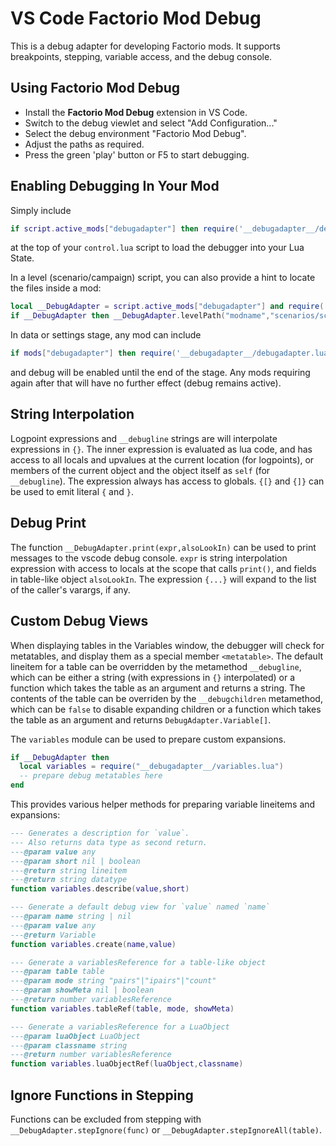 # VS Code Factorio Mod Debug

This is a debug adapter for developing Factorio mods. It supports breakpoints, stepping, variable access, and the debug console.

## Using Factorio Mod Debug

* Install the **Factorio Mod Debug** extension in VS Code.
* Switch to the debug viewlet and select "Add Configuration..."
* Select the debug environment "Factorio Mod Debug".
* Adjust the paths as required.
* Press the green 'play' button or F5 to start debugging.

## Enabling Debugging In Your Mod

Simply include
```lua
if script.active_mods["debugadapter"] then require('__debugadapter__/debugadapter.lua') end
```
at the top of your `control.lua` script to load the debugger into your Lua State.

In a level (scenario/campaign) script, you can also provide a hint to locate the files inside a mod:
```lua
local __DebugAdapter = script.active_mods["debugadapter"] and require('__debugadapter__/debugadapter.lua')
if __DebugAdapter then __DebugAdapter.levelPath("modname","scenarios/scenarioname/") end
```

In data or settings stage, any mod can include
```lua
if mods["debugadapter"] then require('__debugadapter__/debugadapter.lua') end
```
and debug will be enabled until the end of the stage. Any mods requiring again after that will have no further effect (debug remains active).

## String Interpolation

Logpoint expressions and `__debugline` strings are will interpolate expressions in `{}`. The inner expression is evaluated as lua code, and has access to all locals and upvalues at the current location (for logpoints), or members of the current object and the object itself as `self` (for `__debugline`). The expression always has access to globals. `{[}` and `{]}` can be used to emit literal `{` and `}`.

## Debug Print

The function `__DebugAdapter.print(expr,alsoLookIn)` can be used to print messages to the vscode debug console. `expr` is string interpolation expression with access to locals at the scope that calls `print()`, and fields in table-like object `alsoLookIn`. The expression `{...}` will expand to the list of the caller's varargs, if any.

## Custom Debug Views

When displaying tables in the Variables window, the debugger will check for metatables, and display them as a special member `<metatable>`. The default lineitem for a table can be overridden by the metamethod `__debugline`, which can be either a string (with expressions in `{}` interpolated) or a function which takes the table as an argument and returns a string. The contents of the table can be overriden by the `__debugchildren` metamethod, which can be `false` to disable expanding children or a function which takes the table as an argument and returns `DebugAdapter.Variable[]`.

The `variables` module can be used to prepare custom expansions.
```lua
if __DebugAdapter then
  local variables = require("__debugadapter__/variables.lua")
  -- prepare debug metatables here
end
```
This provides various helper methods for preparing variable lineitems and expansions:

```lua
--- Generates a description for `value`.
--- Also returns data type as second return.
---@param value any
---@param short nil | boolean
---@return string lineitem
---@return string datatype
function variables.describe(value,short)

--- Generate a default debug view for `value` named `name`
---@param name string | nil
---@param value any
---@return Variable
function variables.create(name,value)

--- Generate a variablesReference for a table-like object
---@param table table
---@param mode string "pairs"|"ipairs"|"count"
---@param showMeta nil | boolean
---@return number variablesReference
function variables.tableRef(table, mode, showMeta)

--- Generate a variablesReference for a LuaObject
---@param luaObject LuaObject
---@param classname string
---@return number variablesReference
function variables.luaObjectRef(luaObject,classname)
```

## Ignore Functions in Stepping

Functions can be excluded from stepping with `__DebugAdapter.stepIgnore(func)` or `__DebugAdapter.stepIgnoreAll(table)`.
